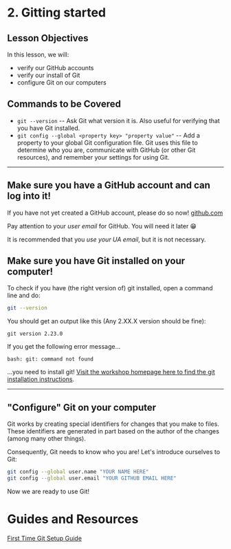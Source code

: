 # 2. Gitting started

## Lesson Objectives
In this lesson, we will:
- verify our GitHub accounts
- verify our install of Git
- configure Git on our computers

## Commands to be Covered
- `git --version` -- Ask Git what version it is. Also useful for verifying that you have Git installed.
- `git config --global <property key> "property value"` -- Add a property to your global Git configuration file. Git uses this file to determine who you are, communicate with GitHub (or other Git resources), and remember your settings for using Git.

-------------------------------------------------------------------------------------------------------------
## Make sure you have a GitHub account and can log into it!
If you have not yet created a GitHub account, please do so now! [github.com](https://github.com)

Pay attention to your *user email* for GitHub. You will need it later :grin:

It is recommended that you *use your UA email*, but it is not necessary.

## Make sure you have Git installed on your computer!
To check if you have (the right version of) git installed, open a command line and do:

```bash
git --version
```

You should get an output like this (Any 2.XX.X version should be fine):

```text
git version 2.23.0
```

If you get the following error message...

```text
bash: git: command not found
```

...you need to install git! [Visit the workshop homepage here to find the git installation instructions](https://ua-carpentries-workshops.github.io/2019-10-26-Tucson/).

-------------------------------------------------------------------------------------------------------------
## "Configure" Git on your computer
Git works by creating special identifiers for changes that you make to files. These identifiers are generated in part based on the author of the changes (among many other things).

Consequently, Git needs to know who you are! Let's introduce ourselves to Git:

```bash
git config --global user.name "YOUR NAME HERE"
git config --global user.email "YOUR GITHUB EMAIL HERE"
```

Now we are ready to use Git!

# Guides and Resources

[First Time Git Setup Guide](https://git-scm.com/book/en/v2/Getting-Started-First-Time-Git-Setup)
